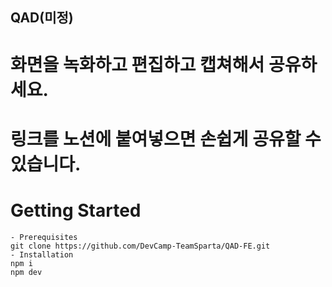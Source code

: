 ## QAD(미정)

# 화면을 녹화하고 편집하고 캡쳐해서 공유하세요.

# 링크를 노션에 붙여넣으면 손쉽게 공유할 수 있습니다.

# Getting Started

    - Prerequisites
    git clone https://github.com/DevCamp-TeamSparta/QAD-FE.git
    - Installation
    npm i
    npm dev

